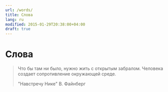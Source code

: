 ```yaml
---
url: /words/
title: Слова
lang: ru
modified: 2015-01-29T20:38:00+04:00
draft: true
---
```

# Слова


> Что бы там ни было, нужно жить с открытым забралом.
> Человека создает сопротивление окружающей среде.
>
> "Навстречу Нике" В. Файнберг



